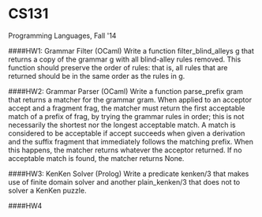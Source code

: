 CS131
=====

Programming Languages, Fall '14

####HW1: Grammar Filter (OCaml)
Write a function filter_blind_alleys g that returns a copy of the grammar g with all blind-alley rules removed. This function should preserve the order of rules: that is, all rules that are returned should be in the same order as the rules in g.

####HW2: Grammar Parser (OCaml)
Write a function parse_prefix gram that returns a matcher for the grammar gram. When applied to an acceptor accept and a fragment frag, the matcher must return the first acceptable match of a prefix of frag, by trying the grammar rules in order; this is not necessarily the shortest nor the longest acceptable match. A match is considered to be acceptable if accept succeeds when given a derivation and the suffix fragment that immediately follows the matching prefix. When this happens, the matcher returns whatever the acceptor returned. If no acceptable match is found, the matcher returns None.

####HW3: KenKen Solver (Prolog)
Write a predicate kenken/3 that makes use of finite domain solver and another plain_kenken/3 that does not to solver a KenKen puzzle.

####HW4
